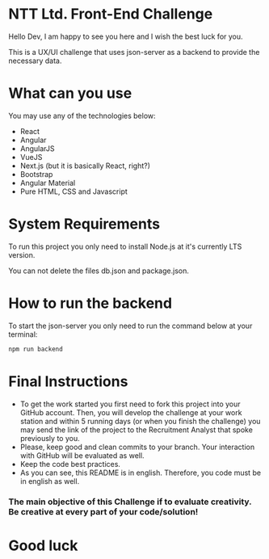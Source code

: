 # NTT Ltd. Front-End Challenge

Hello Dev, I am happy to see you here and I wish the best luck for you.

This is a UX/UI challenge that uses json-server as a backend to provide the necessary data. 

# What can you use

You may use any of the technologies below:

- React
- Angular
- AngularJS
- VueJS
- Next.js (but it is basically React, right?)
- Bootstrap
- Angular Material
- Pure HTML, CSS and Javascript

# System Requirements

To run this project you only need to install Node.js at it's currently LTS version.

You can not delete the files db.json and package.json.

# How to run the backend

To start the json-server you only need to run the command below at your terminal:


```bash
npm run backend
```

# Final Instructions

- To get the work started you first need to fork this project into your GitHub account. Then, you will develop the challenge at your work station and within 5 running days (or when you finish the challenge) you may send the link of the project to the Recruitment Analyst that spoke previously to you. 
- Please, keep good and clean commits to your branch. Your interaction with GitHub will be evaluated as well. 
- Keep the code best practices.
- As you can see, this README is in english. Therefore, you code must be in english as well.

### The main objective of this Challenge if to evaluate creativity. Be creative at every part of your code/solution!


# Good luck